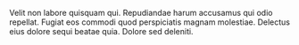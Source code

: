 Velit non labore quisquam qui. Repudiandae harum accusamus qui odio repellat. Fugiat eos commodi quod perspiciatis magnam molestiae. Delectus eius dolore sequi beatae quia. Dolore sed deleniti.